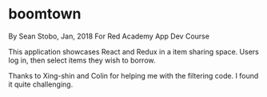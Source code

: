 # boomtown

By Sean Stobo, Jan, 2018
For Red Academy App Dev Course


This application showcases React and Redux in a item sharing space. Users log in, then select items they wish to borrow. 

Thanks to Xing-shin and Colin for helping me with the filtering code. I found it quite challenging. 

